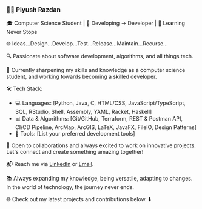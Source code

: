 ### 👨‍💻 Piyush Razdan

🎓 Computer Science Student | 🌟 Developing -> Developer | 🚀 Learning Never Stops

🌐 Ideas...Design...Develop...Test...Release...Maintain...Recurse...

🔍 Passionate about software development, algorithms, and all things tech.

🌱 Currently sharpening my skills and knowledge as a computer science student, and working towards becoming a skilled developer.

🛠️ Tech Stack:
- 💻 Languages: [Python, Java, C, HTML/CSS, JavaScript/TypeScript, SQL, RStudio, Shell, Assembly, YAML, Racket, Haskell]
- 📊 Data & Algorithms: [Git/GitHub, Terraform, REST & Postman API, CI/CD Pipeline, ArcMap, ArcGIS, LaTeX, JavaFX, FileIO, Design Patterns]
- 🔧 Tools: [List your preferred development tools]

🌟 Open to collaborations and always excited to work on innovative projects. Let's connect and create something amazing together!

📬 Reach me via [LinkedIn](https://www.linkedin.com/in/piyushrazdan/) or [Email](piyush.razdan@gmail.com).

📚 Always expanding my knowledge, being versatile, adapting to changes. In the world of technology, the journey never ends.

🌐 Check out my latest projects and contributions below. ⬇️

